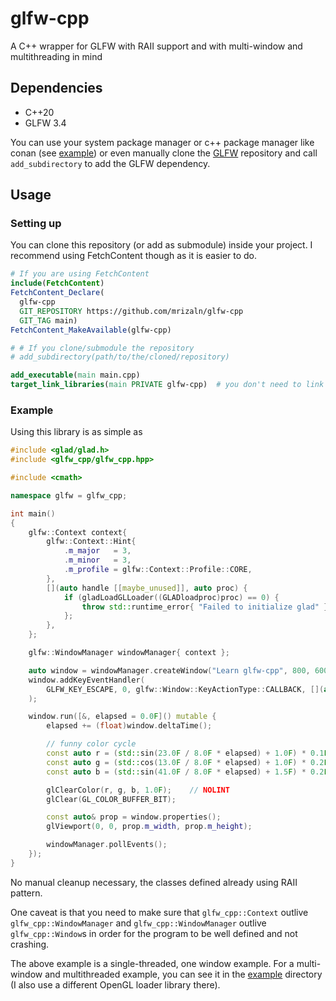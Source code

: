 # glfw-cpp

A C++ wrapper for GLFW with RAII support and with multi-window and multithreading in mind

## Dependencies

- C++20
- GLFW 3.4

You can use your system package manager or c++ package manager like conan (see [example](./example)) or even manually clone the [GLFW](https://github.com/glfw/glfw) repository and call `add_subdirectory` to add the GLFW dependency.

## Usage

### Setting up

You can clone this repository (or add as submodule) inside your project. I recommend using FetchContent though as it is easier to do.

```cmake
# If you are using FetchContent
include(FetchContent)
FetchContent_Declare(
  glfw-cpp
  GIT_REPOSITORY https://github.com/mrizaln/glfw-cpp
  GIT_TAG main)
FetchContent_MakeAvailable(glfw-cpp)

# # If you clone/submodule the repository
# add_subdirectory(path/to/the/cloned/repository)

add_executable(main main.cpp)
target_link_libraries(main PRIVATE glfw-cpp)  # you don't need to link to glfw here, glfw-cpp already link to it
```

### Example

Using this library is as simple as

```cpp
#include <glad/glad.h>
#include <glfw_cpp/glfw_cpp.hpp>

#include <cmath>

namespace glfw = glfw_cpp;

int main()
{
    glfw::Context context{
        glfw::Context::Hint{
            .m_major   = 3,
            .m_minor   = 3,
            .m_profile = glfw::Context::Profile::CORE,
        },
        [](auto handle [[maybe_unused]], auto proc) {
            if (gladLoadGLLoader((GLADloadproc)proc) == 0) {
                throw std::runtime_error{ "Failed to initialize glad" };
            };
        },
    };

    glfw::WindowManager windowManager{ context };

    auto window = windowManager.createWindow("Learn glfw-cpp", 800, 600);    // NOLINT
    window.addKeyEventHandler(
        GLFW_KEY_ESCAPE, 0, glfw::Window::KeyActionType::CALLBACK, [](auto& w) { w.requestClose(); }
    );

    window.run([&, elapsed = 0.0F]() mutable {
        elapsed += (float)window.deltaTime();

        // funny color cycle
        const auto r = (std::sin(23.0F / 8.0F * elapsed) + 1.0F) * 0.1F + 0.4F;
        const auto g = (std::cos(13.0F / 8.0F * elapsed) + 1.0F) * 0.2F + 0.3F;
        const auto b = (std::sin(41.0F / 8.0F * elapsed) + 1.5F) * 0.2F;

        glClearColor(r, g, b, 1.0F);    // NOLINT
        glClear(GL_COLOR_BUFFER_BIT);

        const auto& prop = window.properties();
        glViewport(0, 0, prop.m_width, prop.m_height);

        windowManager.pollEvents();
    });
}
```

No manual cleanup necessary, the classes defined already using RAII pattern.

One caveat is that you need to make sure that `glfw_cpp::Context` outlive `glfw_cpp::WindowManager` and `glfw_cpp::WindowManager` outlive `glfw_cpp::Window`s in order for the program to be well defined and not crashing.

The above example is a single-threaded, one window example. For a multi-window and multithreaded example, you can see it in the [example](./example) directory (I also use a different OpenGL loader library there).
